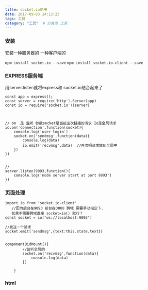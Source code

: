 ```yaml
---
title: socket.io使用
date: 2017-09-03 14:13:23
tags: 工具
category: "工具"  # 分类为 工具
---
```

### **安装**
安装一种服务器的 一种客户端的

`npm install socket.io --save`
`npm install socket.io-client --save`

### **EXPRESS服务端**

用server.listen就将express和 socket.io结合起来了
```
const app = express();
const server = require('http').Server(app)
const io = require('socket.io')(server)



// on  是 监听 参数socket是当前这次链接的请求 Io是全局请求
io.on('connection',function(socket){
    console.log('user login')
    socket.on('sendmsg',function(data){
        console.log(data)
        io.emit('recvmsg',data)  //再次把请求放到全局中
    })
})


//
server.listen(9093,function(){
    console.log('node server start at port 9093')
})

```



### **页面处理**

```
import io from 'socket.io-client'
   //因为后台在9093 前台在3000 跨域 需要手动指定下,
   如果不需要跨域直接 socket=io() 就行？
const socket = io('ws://localhost:9093')

//发送一个请求
socket.emit('sendmsg',{text:this.state.text})


componentDidMount(){       
        //监听全局的
        socket.on('recvmsg',function(data){
            console.log(data)
        })

    }
```





### **html**
```

```




